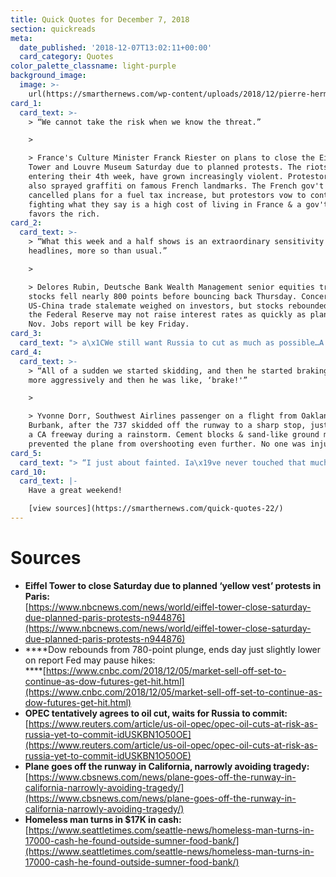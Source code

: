 ```yaml
---
title: Quick Quotes for December 7, 2018
section: quickreads
meta:
  date_published: '2018-12-07T13:02:11+00:00'
  card_category: Quotes
color_palette_classname: light-purple
background_image:
  image: >-
    url(https://smarthernews.com/wp-content/uploads/2018/12/pierre-herman-740713-unsplash-min-scaled.jpg)
card_1:
  card_text: >-
    > “We cannot take the risk when we know the threat.”

    > 

    > France's Culture Minister Franck Riester on plans to close the Eiffel
    Tower and Louvre Museum Saturday due to planned protests. The riots, now
    entering their 4th week, have grown increasingly violent. Protestors have
    also sprayed graffiti on famous French landmarks. The French gov't has
    cancelled plans for a fuel tax increase, but protestors vow to continue,
    fighting what they say is a high cost of living in France & a gov't that
    favors the rich.
card_2:
  card_text: >-
    > “What this week and a half shows is an extraordinary sensitivity to
    headlines, more so than usual.”

    > 

    > Delores Rubin, Deutsche Bank Wealth Management senior equities trader, as
    stocks fell nearly 800 points before bouncing back Thursday. Concerns of a
    US-China trade stalemate weighed on investors, but stocks rebounded on news
    the Federal Reserve may not raise interest rates as quickly as planned. The
    Nov. Jobs report will be key Friday.
card_3:
  card_text: "> a\x1CWe still want Russia to cut as much as possible…A Ia\x19m not confident, but I hope to reach a deal.”\n> \n> Saudi Arabian Oil Minister Khalid Al-Falih as OPEC fails to reach a consensus on how much oil the 15-nation group will produce for the next 6 months. Saudi Arabia wants to cut production by 1M barrels per day to stop oil's price slide but the group is waiting for Russia, a non-OPEC member, to commit. Oil prices dropped by the most in 2 weeks on the news. OPEC will meet again Friday."
card_4:
  card_text: >-
    > “All of a sudden we started skidding, and then he started braking even
    more aggressively and then he was like, ‘brake!'”

    > 

    > Yvonne Dorr, Southwest Airlines passenger on a flight from Oakland to
    Burbank, after the 737 skidded off the runway to a sharp stop, just short of
    a CA freeway during a rainstorm. Cement blocks & sand-like ground material
    prevented the plane from overshooting even further. No one was injured.
card_5:
  card_text: "> “I just about fainted. Ia\x19ve never touched that much money and I dona\x19t think I ever will again.”\n> \n> Kevin Booth (32), a homeless man in Seattle, who found $17,000 in a bag outside of a food bank and turned it in. The food bank turned the money over to police who held it for the required 90 days, but no one claimed it so they returned it to the food bank, which gave a portion of it back to Booth to thank him for his honesty."
card_10:
  card_text: |-
    Have a great weekend!

    [view sources](https://smarthernews.com/quick-quotes-22/)
---
```

Sources
=======

*   **Eiffel Tower to close Saturday due to planned ‘yellow vest’ protests in Paris:**  
    [https://www.nbcnews.com/news/world/eiffel-tower-close-saturday-due-planned-paris-protests-n944876](https://www.nbcnews.com/news/world/eiffel-tower-close-saturday-due-planned-paris-protests-n944876)
*   ****Dow rebounds from 780-point plunge, ends day just slightly lower on report Fed may pause hikes:  
    ****[https://www.cnbc.com/2018/12/05/market-sell-off-set-to-continue-as-dow-futures-get-hit.html](https://www.cnbc.com/2018/12/05/market-sell-off-set-to-continue-as-dow-futures-get-hit.html)
*   **OPEC tentatively agrees to oil cut, waits for Russia to commit:**  
    [https://www.reuters.com/article/us-oil-opec/opec-oil-cuts-at-risk-as-russia-yet-to-commit-idUSKBN1O50OE](https://www.reuters.com/article/us-oil-opec/opec-oil-cuts-at-risk-as-russia-yet-to-commit-idUSKBN1O50OE)
*   **Plane goes off the runway in California, narrowly avoiding tragedy:**  
    [https://www.cbsnews.com/news/plane-goes-off-the-runway-in-california-narrowly-avoiding-tragedy/](https://www.cbsnews.com/news/plane-goes-off-the-runway-in-california-narrowly-avoiding-tragedy/)
*   **Homeless man turns in $17K in cash:**  
    [https://www.seattletimes.com/seattle-news/homeless-man-turns-in-17000-cash-he-found-outside-sumner-food-bank/](https://www.seattletimes.com/seattle-news/homeless-man-turns-in-17000-cash-he-found-outside-sumner-food-bank/)